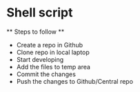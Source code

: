 # Shell script 

** Steps to follow **
* Create a repo in Github
* Clone repo in local laptop
* Start developing
* Add the files to temp area
* Commit the changes
* Push the changes to Github/Central repo